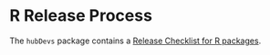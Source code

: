# R Release Process

The `hubDevs` package contains a
[Release Checklist for R packages](https://hubverse-org.github.io/hubDevs/articles/release-checklists.html).